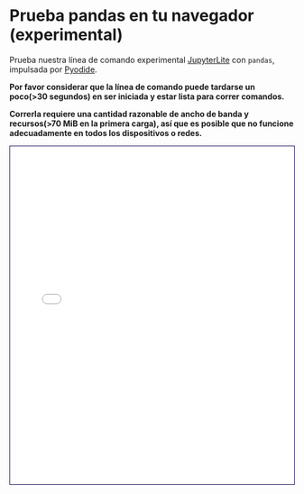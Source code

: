# Prueba pandas en tu navegador (experimental)

Prueba nuestra línea de comando experimental [JupyterLite](https://jupyterlite.readthedocs.io/en/stable/) con `pandas`, impulsada por [Pyodide](https://pyodide.org/en/stable/).

**Por favor considerar que la línea de comando puede tardarse un poco(>30 segundos) en ser iniciada y estar lista para correr comandos.**

**Correrla requiere una cantidad razonable de ancho de banda y recursos(>70 MiB en la primera carga), así que es posible que no funcione adecuadamente en todos los dispositivos o redes.**

<iframe
  src="./lite/repl/index.html?toolbar=1&kernel=python&execute=0&code=import%20pandas%20as%20pd%0Adf%20%3D%20pd.DataFrame%28%7B%22num_legs%22%3A%20%5B2%2C%204%5D%2C%20%22num_wings%22%3A%20%5B2%2C%200%5D%7D%2C%20index%3D%5B%22falcon%22%2C%20%22dog%22%5D%29%0Adf"
  style="width: 100%; max-width: 650px; height: 600px; border: 1px solid #130753;"
></iframe>
